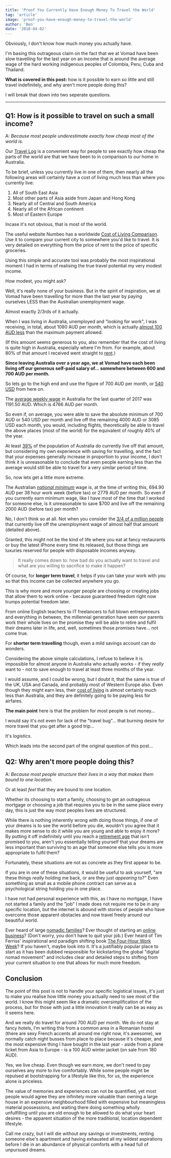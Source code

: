 ```yaml
---
title: 'Proof You Currently Have Enough Money To Travel the World'
tag: 'article'
image: 'proof-you-have-enough-money-to-travel-the-world'
author: 'Ben'
date: '2018-04-02'
---
```


Obviously, I don't know how much money you actually have.

I'm basing this outrageous claim on the fact that we at Vomad have been slow travelling for the last year on an income that is around the average wage of the hard working indigenous peoples of Colombia, Peru, Cuba and Thailand.

**What is covered in this post:** how is it possible to earn so little and still travel indefinitely, and why aren't more people doing this?

I will break that down into two seperate questions.

---

## Q1: How is it possible to travel on such a small income?

A: _Because most people underestimate exactly how cheap most of the world is._

Our [Travel Log](/travel-log) is a convenient way for people to see exactly how cheap the parts of the world are that we have been to in comparison to our home in Australia.

To be brief, unless you currently live in one of them, then nearly all the following areas will certainly have a cost of living much less than where you currently live:

1. All of South East Asia
1. Most other parts of Asia aside from Japan and Hong Kong
1. Nearly all of Central and South America
1. Nearly all of the African continent
1. Most of Eastern Europe

Incase it's not obvious, that is most of the world.

<prominent-img src="proof-you-have-enough-money-to-travel-the-world/map" alt="Proof You Currently Have Enough Money To Travel the World" caption="Numbeo, the world’s largest database of user-contributed data about cities and countries worldwide, was used to draw this easy-to-read map of the cost of living worldwide."></prominent-img>

The useful website Numbeo has a worldwide [Cost of Living Comparison](https://www.numbeo.com/cost-of-living/comparison.jsp). Use it to compare your current city to somewhere you'd like to travel. It is very detailed on everything from the price of rent to the price of specific groceries.

Using this simple and accurate tool was probably the most inspirational moment I had in terms of realising the true travel potential my very modest income.

How modest, you might ask?

Well, it's really none of your business. But in the spirit of inspiration, we at Vomad have been travelling for more than the last year by paying ourselves LESS than the Australian unemployment wage.

Almost exactly 2/3rds of it actually.

When I was living in Australia, unemployed and "looking for work", I was receiving, in total, about 1080 AUD per month, which is actually [almost 100 AUD less](https://www.humanservices.gov.au/individuals/services/centrelink/newstart-allowance/how-much-you-can-get) than the maximum payment allowed.

(If this amount seems generous to you, also remember that the cost of living is quite high in Australia, especially where I'm from. For example, about 80% of that amount I received went straight to [rent](https://www.numbeo.com/cost-of-living/country_price_rankings?displayCurrency=USD&itemId=26).)

**Since leaving Australia over a year ago, we at Vomad have each been living off our generous self-paid salary of... somewhere between 600 and 700 AUD per month.**

So lets go to the high end and use the figure of 700 AUD per month, or [540 USD](http://www.xe.com/currencyconverter/convert/?Amount=700&From=AUD&To=USD) from here on.

The [average weekly wage](https://tradingeconomics.com/australia/wages) in Australia for the last quarter of 2017 was 1191.50 AUD. Which is 4766 AUD per month.

So even if, on average, you were able to save the absolute minimum of 700 AUD or 540 USD per month and live off the remaining 4000 AUD or 3085 USD each month, you would, including flights, theoretically be able to travel the above places (most of the world) for the equivalent of roughly 40% of the year.

At least [39%](http://www.abs.gov.au/ausstats/abs@.nsf/mf/5673.0.55.003) of the population of Australia do currently live off that amount, but considering my own experience with saving for travelling, and the fact that your expenses generally increase in proportion to your income, I don't think it is unreasonable to conclude that even people earning less than the average would still be able to travel for a very similar period of time.

So, now lets get a little more extreme.

The Australian [_national minimum_](https://www.fairwork.gov.au/how-we-will-help/templates-and-guides/fact-sheets/minimum-workplace-entitlements/minimum-wages) wage is, at the time of writing this, 694.90 AUD per 38 hour work week (before tax) or 2779 AUD per month. So even if you currently earn minimum wage, like I have most of the time that I worked for someone else, is it unreasonable to save $700 and live off the remaining 2000 AUD (before tax) per month?

No, I don't think so at all. Not when you consider the [3/4 of a million people](https://tradingeconomics.com/australia/unemployed-persons) that currently live off the unemployment wage of almost half that amount (detailed above).

Granted, this might not be the kind of life where you eat at fancy restaurants or buy the latest iPhone every time its released, but those things are luxuries reserved for people with disposable incomes anyway.

> It really comes down to: how bad do you actually want to travel and what are you willing to sacrifice to make it happen?

Of course, for **longer term travel**, it helps if you can take your work with you so that this income can be collected anywhere you go.

This is why more and more younger people are choosing or creating jobs that allow them to work online - because guaranteed freedom right now trumps potential freedom later.

From online English teachers to IT freelancers to full blown entrepreneurs and everything in between, the millennial generation have seen our parents work their whole lives on the promise they will be able to retire and fulfil their dreams later in life, and, well, sometimes those promises have... not come true.

For **shorter term travelling** though, even a mild savings account can do wonders.

Considering the above simple calculations, I refuse to believe it is impossible for almost anyone in Australia who actually works - if they _really_ want to - not to save enough to travel at least three months of the year.

I would assume, and I could be wrong, but I doubt it, that the same is true of the UK, USA and Canada, and probably most of Western Europe also. Even though they might earn less, their [cost of living](https://www.worlddata.info/cost-of-living.php) is almost certainly much less than Australia, and they are definitely going to be paying less for airfares.

**The main point** here is that the problem for most people is not money...

I would say it's not even for lack of the "travel bug"... that burning desire for more travel that you get after a good trip...

It's _logistics_.

Which leads into the second part of the original question of this post...

## Q2: Why aren't more people doing this?

A: _Because most people structure their lives in a way that makes them bound to one location._

Or at least _feel_ that they are bound to one location.

Whether its choosing to start a family, choosing to get an outrageous mortgage or choosing a job that requires you to be in the same place every day, this is just the way most peoples lives are structured.

While there is nothing inherently wrong with doing those things, if one of your dreams is to see the world before you die, wouldn't you agree that it makes more sense to do it while you are young and able to enjoy it more? By putting it off indefinitely until you reach a [retirement age](http://time.com/4217033/what-will-the-retirement-age-be-in-2050/) that isn't promised to you, aren't you essentially telling yourself that your dreams are less important than surviving to an age that someone else tells you is more appropriate to fulfil them?

Fortunately, these situations are not as concrete as they first appear to be.

If you are in one of these situations, it would be useful to ask yourself, "are these things *really* holding me back, or are they just _appearing_ to?" Even something as small as a mobile phone contract can serve as a psychological string holding you in one place.

I have not had personal experience with this, as I have no mortgage, I have not started a family and the "job" I made does not require me to be in any specific location, but the internet is abound with stories of people who have overcome those apparent obstacles and now travel freely around our beautiful world.

Ever heard of large [nomadic families](http://thenomadicfamily.com/2012/03/how-14-nomadic-families-afford-world-travel/)? Ever thought of starting an [online business](https://tim.blog/2013/04/24/how-to-online-business/)? (Don't worry, you don't have to quit your job.) Ever heard of Tim Ferriss' inspirational and paradigm shifting book [The Four-Hour Work Week](https://www.bookdepository.com/The-4-Hour-Work-Week/9780091929114/?a_aid=vomad)? If you haven't, maybe look into it. It's a justifiably popular place to start as it has been dubbed responsible for kickstarting the global "digital nomad movement" and includes clear and detailed steps to shifting from your current situation to one that allows for much more freedom.

<prominent-img src="proof-you-have-enough-money-to-travel-the-world/courage" alt="Proof You Currently Have Enough Money To Travel the World" caption="Hish sitting on one of the hills in Plovdiv, Bulgaria. A beautiful, small Eastern European city with a very affordable cost of living."></prominent-img>

## Conclusion

The point of this post is not to handle your specific logistical issues, it's just to make you realise how little money you actually need to see most of the world. I know this might seem like a dramatic oversimplification of the process, but for those with just a little innovation it really can be as easy as it seems here.

And we really do travel for around 700 AUD per month. We do not stay at fancy hotels, I'm writing this from a common area in a Romanian hostel (there are sexy French accents all around me right now, it's awesome), we normally catch night busses from place to place because it's cheaper, and the most expensive thing I have bought in the last year - aside from a plane ticket from Asia to Europe - is a 100 AUD winter jacket (on sale from 180 AUD).

Yes, we live cheap. Even though we earn more, we don't need to pay ourselves any more to live comfortably. While some people might be repulsed at bootstrapping for a lifestyle like this, for us, the experience alone is priceless.

The value of memories and experiences can not be quantified, yet most people would agree they are infinitely more valuable than owning a large house in an expensive neighbourhood filled with expensive but meaningless material possessions, and waiting there doing something wholly unfulfilling until you are old enough to be allowed to do what your heart desires - the apparent situation of the more traditional, location dependent lifestyle.

Call me crazy, but I will die without any savings or investments, renting someone else's apartment and having exhausted all my wildest aspirations before I die in an abundance of physical comforts with a head full of unpursued dreams.
